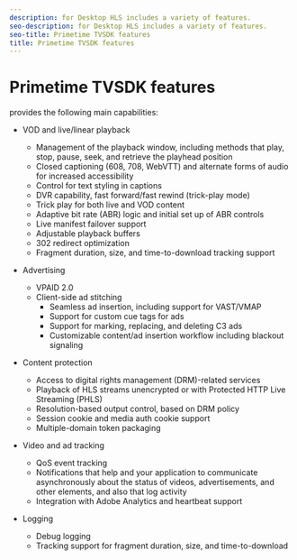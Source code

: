 ```yaml
---
description: for Desktop HLS includes a variety of features.
seo-description: for Desktop HLS includes a variety of features.
seo-title: Primetime TVSDK features
title: Primetime TVSDK features
---
```


# Primetime TVSDK features

provides the following main capabilities:


* VOD and live/linear playback
    * Management of the playback window, including methods that play, stop, pause, seek, and retrieve the playhead position
    * Closed captioning (608, 708, WebVTT) and alternate forms of audio for increased accessibility
    * Control for text styling in captions
    * DVR capability, fast forward/fast rewind (trick-play mode)
    * Trick play for both live and VOD content
    * Adaptive bit rate (ABR) logic and initial set up of ABR controls
    * Live manifest failover support
    * Adjustable playback buffers
    * 302 redirect optimization
    * Fragment duration, size, and time-to-download tracking support
  
* Advertising
    * VPAID 2.0
    * Client-side ad stitching
        * Seamless ad insertion, including support for VAST/VMAP
        * Support for custom cue tags for ads
        * Support for marking, replacing, and deleting C3 ads
        * Customizable content/ad insertion workflow including blackout signaling
      
  
* Content protection
    * Access to digital rights management (DRM)-related services
    * Playback of HLS streams unencrypted or with Protected HTTP Live Streaming (PHLS)
    * Resolution-based output control, based on DRM policy
    * Session cookie and media auth cookie support
    * Multiple-domain token packaging
  
* Video and ad tracking
    * QoS event tracking
    * Notifications that help  and your application to communicate asynchronously about the status of videos, advertisements, and other elements, and also that log activity
    * Integration with Adobe Analytics and heartbeat support
  
* Logging
    * Debug logging
    * Tracking support for fragment duration, size, and time-to-download
  

